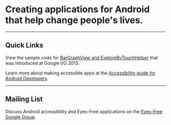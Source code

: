 # Creating applications for Android that help change people's lives. #


---

## Quick Links ##

View the sample code for [BarGraphView and ExploreByTouchHelper](https://code.google.com/p/eyes-free/source/browse/#svn%2Ftrunk%2Fsamplecode%2FBarGraphView) that was introduced at Google I/O 2013.

Learn more about making accessible apps at the [Accessibility guide for Android Developers](https://developer.android.com/guide/topics/ui/accessibility/index.html).


---

## Mailing List ##

Discuss Android accessibility and Eyes-Free applications on the [Eyes-Free Google Group](http://groups.google.com/group/eyes-free/).